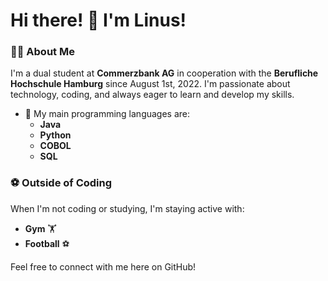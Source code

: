 # Hi there! 👋 I'm Linus!

### 👨‍💻 About Me

I'm a dual student at **Commerzbank AG** in cooperation with the **Berufliche Hochschule Hamburg** since August 1st, 2022. I'm passionate about technology, coding, and always eager to learn and develop my skills.

- 🔧 My main programming languages are:
  - **Java**
  - **Python**
  - **COBOL**
  - **SQL**

### ⚽ Outside of Coding

When I'm not coding or studying, I'm staying active with:

- **Gym** 🏋️
- **Football** ⚽

Feel free to connect with me here on GitHub!
